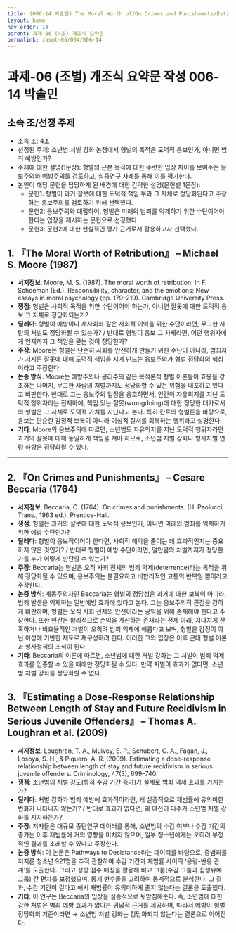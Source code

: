```yaml
---
title: (006-14 박솔민) The Moral Worth of/On Crimes and Punishments/Estimating a Dose-Response Relationship
layout: home
nav_order: 14
parent: 과제-06 (4조) 개조식 요약문
permalink: /asmt-06/004/006-14
---
```


# 과제-06 (조별) 개조식 요약문 작성 006-14 박솔민

## 소속 조/선정 주제

- 소속 조: 4조
- 선정된 주제: 소년범 처벌 강화 논쟁에서 형벌의 목적은 도덕적 응보인가, 아니면 범죄 예방인가?
- 주제에 대한 설명(1문장): 형벌의 근본 목적에 대한 뚜렷한 입장 차이를 보여주는 응보주의와 예방주의를 검토하고, 실증연구 사례를 통해 이를 평가한다.
- 본인이 해당 문헌을 담당하게 된 배경에 대한 간략한 설명(문헌별 1문장):  
  - 문헌1: 형벌이 과거 잘못에 대한 도덕적 책임 부과 그 자체로 정당화된다고 주장하는 응보주의를 검토하기 위해 선택했다.
  - 문헌2: 응보주의와 대립하여, 형벌은 미래의 범죄를 억제하기 위한 수단이어야 한다는 입장을 제시하는 문헌으로 선정했다.
  - 문헌3: 문헌2에 대한 현실적인 평가 근거로서 활용하고자 선택했다.

## 1. 『The Moral Worth of Retribution』 – Michael S. Moore (1987)

- **서지정보**: Moore, M. S. (1987). The moral worth of retribution. In F. Schoeman (Ed.), Responsibility, character, and the emotions: New essays in moral psychology (pp. 179–219). Cambridge University Press. 
- **쟁점**: 형벌은 사회적 목적을 위한 수단이어야 하는가, 아니면 잘못에 대한 도덕적 응보 그 자체로 정당화되는가?  
- **딜레마**: 형벌이 예방이나 재사회화 같은 사회적 이익을 위한 수단이라면, 무고한 사람의 처벌도 정당화될 수 있는가? / 반대로 형벌이 응보 그 자체라면, 어떤 행위자에게 언제까지 그 책임을 묻는 것이 정당한가?  
- **주장**: Moore는 형벌은 단순히 사회를 안전하게 만들기 위한 수단이 아니라, 범죄자가 저지른 잘못에 대해 도덕적 책임을 지게 만드는 응보주의가 형벌 정당화의 핵심이라고 주장한다.  
- **논증 방식**: Moore는 예방주의나 공리주의 같은 목적론적 형벌 이론들이 효용을 강조하는 나머지, 무고한 사람의 처벌까지도 정당화할 수 있는 위험을 내포하고 있다고 비판한다. 반대로 그는 응보주의 입장을 옹호하면서, 인간이 자유의지를 지닌 도덕적 행위자라는 전제하에, 책임 있는 잘못(wrongdoing)에 대한 정당한 대가로서의 형벌은 그 자체로 도덕적 가치를 지닌다고 본다. 특히 칸트의 형벌론을 바탕으로, 응보는 단순한 감정적 보복이 아니라 이성적 질서를 회복하는 행위라고 설명한다. 
- **기타**: Moore의 응보주의에 따르면, 소년범도 자유의지를 지닌 도덕적 행위자라면 과거의 잘못에 대해 동일하게 책임을 져야 하므로, 소년범 처벌 강화나 형사처벌 연령 하향은 정당화될 수 있다. 

---

## 2. 『On Crimes and Punishments』 – Cesare Beccaria (1764)

- **서지정보**: Beccaria, C. (1764). On crimes and punishments. (H. Paolucci, Trans., 1963 ed.). Prentice-Hall.
- **쟁점**: 형벌은 과거의 잘못에 대한 도덕적 응보인가, 아니면 미래의 범죄를 억제하기 위한 예방 수단인가?  
- **딜레마**: 형벌이 응보적이어야 한다면, 사회적 해악을 줄이는 데 효과적인지는 중요하지 않은 것인가? / 반대로 형벌이 예방 수단이라면, 얼만큼의 처벌까지가 정당한가를 누가 어떻게 판단할 수 있는가?  
- **주장**: Beccaria는 형벌은 오직 사회 전체의 범죄 억제(deterrence)라는 목적을 위해 정당화될 수 있으며, 응보주의는 불필요하고 비합리적인 고통의 반복일 뿐이라고 주장한다.
- **논증 방식**: 계몽주의자인 Beccaria는 형벌의 정당성은 과거에 대한 보복이 아니라, 범죄 발생을 억제하는 일반예방 효과에 있다고 본다. 그는 응보주의적 관점을 강하게 비판하며, 형벌은 오직 사회 전체의 안전이라는 공익을 위해 존재해야 한다고 주장한다. 또한 인간은 합리적으로 손익을 계산하는 존재라는 전제 아래, 지나치게 잔혹하거나 비효율적인 처벌이 오히려 범죄 억제에 해롭다고 보며, 형벌을 감정이 아닌 이성에 기반한 제도로 재구성하려 한다. 이러한 그의 입장은 이후 근대 형벌 이론과 형사정책의 초석이 된다.
- **기타**: Beccaria의 이론에 따르면, 소년범에 대한 처벌 강화는 그 처벌이 범죄 억제 효과를 입증할 수 있을 때에만 정당화될 수 있다. 만약 처벌이 효과가 없다면, 소년범 처벌 강화를 정당화할 수 없다.

## 3. 『Estimating a Dose-Response Relationship Between Length of Stay and Future Recidivism in Serious Juvenile Offenders』 – Thomas A. Loughran et al. (2009)

- **서지정보**: Loughran, T. A., Mulvey, E. P., Schubert, C. A., Fagan, J., Losoya, S. H., & Piquero, A. R. (2009). Estimating a dose-response relationship between length of stay and future recidivism in serious juvenile offenders. Criminology, 47(3), 699–740.
- **쟁점**: 소년범의 처벌 강도(특히 수감 기간 증가)가 실제로 범죄 억제 효과를 가지는가?
- **딜레마**: 처벌 강화가 범죄 예방에 효과적이라면, 왜 실증적으로 재범률에 유의미한 변화가 나타나지 않는가? / 반대로 효과가 없다면, 왜 여전히 다수가 소년범 처벌 강화를 지지하는가?
- **주장**: 저자들은 대규모 종단연구 데이터를 통해, 소년범의 수감 여부나 수감 기간의 증가는 이후 재범률에 거의 영향을 미치지 않으며, 일부 청소년에게는 오히려 부정적인 결과를 초래할 수 있다고 주장한다. 
- **논증 방식**: 이 논문은 Pathways to Desistance라는 데이터를 바탕으로, 중범죄를 저지른 청소년 921명을 추적 관찰하여 수감 기간과 재범률 사이의 '용량-반응 관계'를 도출한다. 그리고 성향 점수 매칭을 활용해 비교 그룹(수감 그룹과 집행유예 그룹) 간 편차를 보정했으며, 통제 변수들을 고려하여 통계적으로 분석한다. 그 결과, 수감 기간이 길다고 해서 재범률이 유의미하게 줄지 않는다는 결론을 도출했다.
- **기타**: 이 연구는 Beccaria의 입장을 실증적으로 뒷받침해준다. 즉, 소년범에 대한 강한 처벌은 범죄 예방 효과가 없다는 귀납적 근거를 제공하며, 따라서 예방이 형벌 정당화의 기준이라면 → 소년범 처벌 강화는 정당화되지 않는다는 결론으로 이어진다.